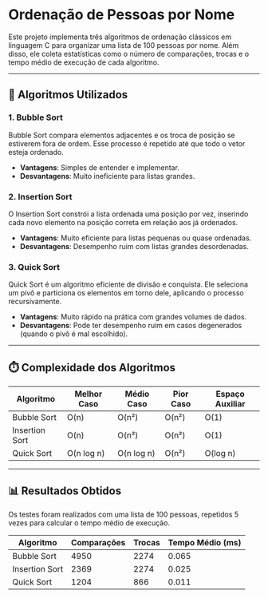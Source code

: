# Ordenação de Pessoas por Nome

Este projeto implementa três algoritmos de ordenação clássicos em linguagem C para organizar uma lista de 100 pessoas por nome. Além disso, ele coleta estatísticas como o número de comparações, trocas e o tempo médio de execução de cada algoritmo.

---

## 📌 Algoritmos Utilizados

### 1. Bubble Sort

Bubble Sort compara elementos adjacentes e os troca de posição se estiverem fora de ordem. Esse processo é repetido até que todo o vetor esteja ordenado.

- **Vantagens**: Simples de entender e implementar.
- **Desvantagens**: Muito ineficiente para listas grandes.

### 2. Insertion Sort

O Insertion Sort constrói a lista ordenada uma posição por vez, inserindo cada novo elemento na posição correta em relação aos já ordenados.

- **Vantagens**: Muito eficiente para listas pequenas ou quase ordenadas.
- **Desvantagens**: Desempenho ruim com listas grandes desordenadas.

### 3. Quick Sort

Quick Sort é um algoritmo eficiente de divisão e conquista. Ele seleciona um pivô e particiona os elementos em torno dele, aplicando o processo recursivamente.

- **Vantagens**: Muito rápido na prática com grandes volumes de dados.
- **Desvantagens**: Pode ter desempenho ruim em casos degenerados (quando o pivô é mal escolhido).

---

## ⏱️ Complexidade dos Algoritmos

| Algoritmo      | Melhor Caso | Médio Caso  | Pior Caso   | Espaço Auxiliar |
|----------------|-------------|-------------|-------------|------------------|
| Bubble Sort    | O(n)        | O(n²)       | O(n²)       | O(1)             |
| Insertion Sort | O(n)        | O(n²)       | O(n²)       | O(1)             |
| Quick Sort     | O(n log n)  | O(n log n)  | O(n²)       | O(log n)         |

---

## 📊 Resultados Obtidos

Os testes foram realizados com uma lista de 100 pessoas, repetidos 5 vezes para calcular o tempo médio de execução.

| Algoritmo      | Comparações | Trocas | Tempo Médio (ms) |
|----------------|-------------|--------|------------------|
| Bubble Sort    | 4950        | 2274   | 0.065            |
| Insertion Sort | 2369        | 2274   | 0.025            |
| Quick Sort     | 1204        | 866    | 0.011            |

